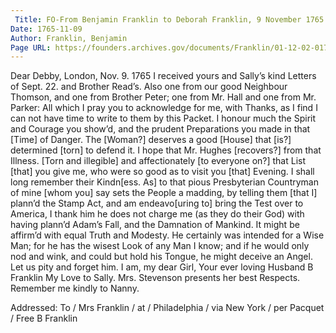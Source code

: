 ```yaml
---
 Title: FO-From Benjamin Franklin to Deborah Franklin, 9 November 1765
Date: 1765-11-09
Author: Franklin, Benjamin
Page URL: https://founders.archives.gov/documents/Franklin/01-12-02-0179
---
```


Dear Debby,
London, Nov. 9. 1765
I received yours and Sally’s kind Letters of Sept. 22. and Brother Read’s. Also one from our good Neighbour Thomson, and one from Brother Peter; one from Mr. Hall and one from Mr. Parker: All which I pray you to acknowledge for me, with Thanks, as I find I can not have time to write to them by this Packet. I honour much the Spirit and Courage you show’d, and the prudent Preparations you made in that [Time] of Danger. The [Woman?] deserves a good [House] that [is?] determined [torn] to defend it. I hope that Mr. Hughes [recovers?] from that Illness. [Torn and illegible] and affectionately [to everyone on?] that List [that] you give me, who were so good as to visit you [that] Evening. I shall long remember their Kindn[ess. As] to that pious Presbyterian Countryman of mine [whom you] say sets the People a madding, by telling them [that I] plann’d the Stamp Act, and am endeavo[uring to] bring the Test over to America, I thank him he does not charge me (as they do their God) with having plann’d Adam’s Fall, and the Damnation of Mankind. It might be affirm’d with equal Truth and Modesty. He certainly was intended for a Wise Man; for he has the wisest Look of any Man I know; and if he would only nod and wink, and could but hold his Tongue, he might deceive an Angel. Let us pity and forget him. I am, my dear Girl, Your ever loving Husband
B Franklin
My Love to Sally. Mrs. Stevenson presents her best Respects. Remember me kindly to Nanny.
 
Addressed: To / Mrs Franklin / at / Philadelphia / via New York / per Pacquet / Free B Franklin

